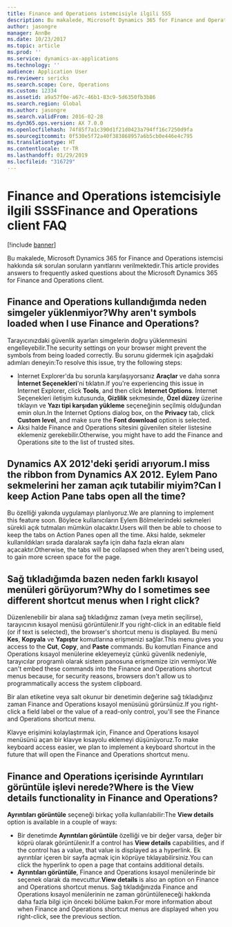 ```yaml
---
title: Finance and Operations istemcisiyle ilgili SSS
description: Bu makalede, Microsoft Dynamics 365 for Finance and Operations istemcisi hakkında sık sorulan soruların yanıtlarını verilmektedir.
author: jasongre
manager: AnnBe
ms.date: 10/23/2017
ms.topic: article
ms.prod: ''
ms.service: dynamics-ax-applications
ms.technology: ''
audience: Application User
ms.reviewer: sericks
ms.search.scope: Core, Operations
ms.custom: 12334
ms.assetid: a9a57f0e-a67c-46b1-83c9-5d6350fb3b86
ms.search.region: Global
ms.author: jasongre
ms.search.validFrom: 2016-02-28
ms.dyn365.ops.version: AX 7.0.0
ms.openlocfilehash: 74f85f7a1c390d1f21d0423a794ff16c7250d9fa
ms.sourcegitcommit: 0f530e5f72a40f383868957a6b5cb0e446e4c795
ms.translationtype: HT
ms.contentlocale: tr-TR
ms.lasthandoff: 01/29/2019
ms.locfileid: "316729"
---
```

# <a name="finance-and-operations-client-faq"></a><span data-ttu-id="f5a1c-103">Finance and Operations istemcisiyle ilgili SSS</span><span class="sxs-lookup"><span data-stu-id="f5a1c-103">Finance and Operations client FAQ</span></span>

[!include [banner](../includes/banner.md)]

<span data-ttu-id="f5a1c-104">Bu makalede, Microsoft Dynamics 365 for Finance and Operations istemcisi hakkında sık sorulan soruların yanıtlarını verilmektedir.</span><span class="sxs-lookup"><span data-stu-id="f5a1c-104">This article provides answers to frequently asked questions about the Microsoft Dynamics 365 for Finance and Operations client.</span></span>

## <a name="why-arent-symbols-loaded-when-i-use-finance-and-operations"></a><span data-ttu-id="f5a1c-105">Finance and Operations kullandığımda neden simgeler yüklenmiyor?</span><span class="sxs-lookup"><span data-stu-id="f5a1c-105">Why aren't symbols loaded when I use Finance and Operations?</span></span>

<span data-ttu-id="f5a1c-106">Tarayıcınızdaki güvenlik ayarları simgelerin doğru yüklenmesini engelleyebilir.</span><span class="sxs-lookup"><span data-stu-id="f5a1c-106">The security settings on your browser might prevent the symbols from being loaded correctly.</span></span> <span data-ttu-id="f5a1c-107">Bu sorunu gidermek için aşağıdaki adımları deneyin:</span><span class="sxs-lookup"><span data-stu-id="f5a1c-107">To resolve this issue, try the following steps:</span></span>

- <span data-ttu-id="f5a1c-108">Internet Explorer'da bu sorunla karşılaşıyorsanız **Araçlar** ve daha sonra **İnternet Seçenekleri**'ni tıklatın.</span><span class="sxs-lookup"><span data-stu-id="f5a1c-108">If you're experiencing this issue in Internet Explorer, click **Tools**, and then click **Internet Options**.</span></span> <span data-ttu-id="f5a1c-109">İnternet Seçenekleri iletişim kutusunda, **Gizlilik** sekmesinde, **Özel düzey** üzerine tıklayın ve **Yazı tipi karşıdan yükleme** seçeneğinin seçilmiş olduğundan emin olun.</span><span class="sxs-lookup"><span data-stu-id="f5a1c-109">In the Internet Options dialog box, on the **Privacy** tab, click **Custom level**, and make sure the **Font download** option is selected.</span></span>
- <span data-ttu-id="f5a1c-110">Aksi halde Finance and Operations sitesini güvenilen siteler listesine eklemeniz gerekebilir.</span><span class="sxs-lookup"><span data-stu-id="f5a1c-110">Otherwise, you might have to add the Finance and Operations site to the list of trusted sites.</span></span>

## <a name="i-miss-the-ribbon-from-dynamics-ax-2012-can-i-keep-action-pane-tabs-open-all-the-time"></a><span data-ttu-id="f5a1c-111">Dynamics AX 2012'deki şeridi arıyorum.</span><span class="sxs-lookup"><span data-stu-id="f5a1c-111">I miss the ribbon from Dynamics AX 2012.</span></span> <span data-ttu-id="f5a1c-112">Eylem Pano sekmelerini her zaman açık tutabilir miyim?</span><span class="sxs-lookup"><span data-stu-id="f5a1c-112">Can I keep Action Pane tabs open all the time?</span></span>

<span data-ttu-id="f5a1c-113">Bu özelliği yakında uygulamayı planlıyoruz.</span><span class="sxs-lookup"><span data-stu-id="f5a1c-113">We are planning to implement this feature soon.</span></span> <span data-ttu-id="f5a1c-114">Böylece kullanıcıların Eylem Bölmelerindeki sekmeleri sürekli açık tutmaları mümkün olacaktır.</span><span class="sxs-lookup"><span data-stu-id="f5a1c-114">Users will then be able to choose to keep the tabs on Action Panes open all the time.</span></span> <span data-ttu-id="f5a1c-115">Aksi halde, sekmeler kullanıldıkları sırada daralarak sayfa için daha fazla ekran alanı açacaktır.</span><span class="sxs-lookup"><span data-stu-id="f5a1c-115">Otherwise, the tabs will be collapsed when they aren't being used, to gain more screen space for the page.</span></span>

## <a name="why-do-i-sometimes-see-different-shortcut-menus-when-i-right-click"></a><span data-ttu-id="f5a1c-116">Sağ tıkladığımda bazen neden farklı kısayol menüleri görüyorum?</span><span class="sxs-lookup"><span data-stu-id="f5a1c-116">Why do I sometimes see different shortcut menus when I right click?</span></span>

<span data-ttu-id="f5a1c-117">Düzenlenebilir bir alana sağ tıkladığınız zaman (veya metin seçilirse), tarayıcının kısayol menüsü görüntülenir.</span><span class="sxs-lookup"><span data-stu-id="f5a1c-117">If you right-click in an editable field (or if text is selected), the browser's shortcut menu is displayed.</span></span> <span data-ttu-id="f5a1c-118">Bu menü **Kes**, **Kopyala** ve **Yapıştır** komutlarına erişmenizi sağlar.</span><span class="sxs-lookup"><span data-stu-id="f5a1c-118">This menu gives you access to the **Cut**, **Copy**, and **Paste** commands.</span></span> <span data-ttu-id="f5a1c-119">Bu komutları Finance and Operations kısayol menülerine ekleyemeyiz çünkü güvenlik nedeniyle, tarayıcılar programlı olarak sistem panosuna erişmemize izin vermiyor.</span><span class="sxs-lookup"><span data-stu-id="f5a1c-119">We can't embed these commands into the Finance and Operations shortcut menus because, for security reasons, browsers don't allow us to programmatically access the system clipboard.</span></span>

<span data-ttu-id="f5a1c-120">Bir alan etiketine veya salt okunur bir denetimin değerine sağ tıkladığınız zaman Finance and Operations kısayol menüsünü görürsünüz.</span><span class="sxs-lookup"><span data-stu-id="f5a1c-120">If you right-click a field label or the value of a read-only control, you'll see the Finance and Operations shortcut menu.</span></span>

<span data-ttu-id="f5a1c-121">Klavye erişimini kolaylaştırmak için, Finance and Operations kısayol menüsünü açan bir klavye kısayolu eklemeyi düşünüyoruz.</span><span class="sxs-lookup"><span data-stu-id="f5a1c-121">To make keyboard access easier, we plan to implement a keyboard shortcut in the future that will open the Finance and Operations shortcut menu.</span></span>

## <a name="where-is-the-view-details-functionality-in-finance-and-operations"></a><span data-ttu-id="f5a1c-122">Finance and Operations içerisinde Ayrıntıları görüntüle işlevi nerede?</span><span class="sxs-lookup"><span data-stu-id="f5a1c-122">Where is the View details functionality in Finance and Operations?</span></span>

<span data-ttu-id="f5a1c-123">**Ayrıntıları görüntüle** seçeneği birkaç yolla kullanılabilir:</span><span class="sxs-lookup"><span data-stu-id="f5a1c-123">The **View details** option is available in a couple of ways:</span></span>

- <span data-ttu-id="f5a1c-124">Bir denetimde **Ayrıntıları görüntüle** özelliği ve bir değer varsa, değer bir köprü olarak görüntülenir.</span><span class="sxs-lookup"><span data-stu-id="f5a1c-124">If a control has **View details** capabilities, and if the control has a value, that value is displayed as a hyperlink.</span></span> <span data-ttu-id="f5a1c-125">Ek ayrıntılar içeren bir sayfa açmak için köprüye tıklayabilirsiniz.</span><span class="sxs-lookup"><span data-stu-id="f5a1c-125">You can click the hyperlink to open a page that contains additional details.</span></span>
- <span data-ttu-id="f5a1c-126">**Ayrıntıları görüntüle**, Finance and Operations kısayol menülerinde bir seçenek olarak da mevcuttur.</span><span class="sxs-lookup"><span data-stu-id="f5a1c-126">**View details** is also an option on Finance and Operations shortcut menus.</span></span> <span data-ttu-id="f5a1c-127">Sağ tıkladığınızda Finance and Operations kısayol menülerinin ne zaman görüntüleneceği hakkında daha fazla bilgi için önceki bölüme bakın.</span><span class="sxs-lookup"><span data-stu-id="f5a1c-127">For more information about when Finance and Operations shortcut menus are displayed when you right-click, see the previous section.</span></span>

